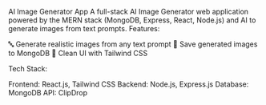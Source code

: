 AI Image Generator App
A full-stack AI Image Generator web application powered by the MERN stack (MongoDB, Express, React, Node.js) and AI to generate images from text prompts.
Features:

🔤 Generate realistic images from any text prompt
💾 Save generated images to MongoDB
🎨 Clean UI with Tailwind CSS

Tech Stack:

Frontend: React.js, Tailwind CSS
Backend: Node.js, Express.js
Database: MongoDB
API: ClipDrop
